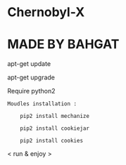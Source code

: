 # Chernobyl-X
# MADE BY BAHGAT

apt-get update

apt-get upgrade

Require python2

    Moudles installation :

        pip2 install mechanize

        pip2 install cookiejar

        pip2 install cookies

< run & enjoy > 
